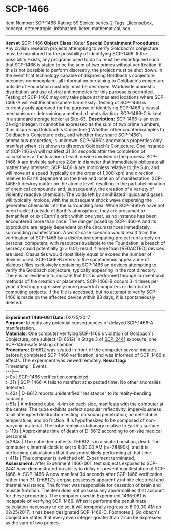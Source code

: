 # SCP-1466
Item Number: SCP-1466
Rating: 59
Series: series-2
Tags: _licensebox, concept, ectoentropic, infohazard, keter, mathematical, scp

---

**Item #:** SCP-1466
**Object Class:** Keter
**Special Containment Procedures:** Any civilian research projects attempting to verify Goldbach's conjecture must be monitored for the possibility of identifying SCP-1466. If the possibility exists, any programs used to do so must be reconfigured such that SCP-1466 is stated to be the sum of two primes without verification; if this is not possible to perform discreetly, the project must be shut down.
In the event that technology capable of disproving Goldbach's conjecture becomes commonplace, all information pertaining to Goldbach's conjecture outside of Foundation custody must be destroyed. Worldwide amnestic distribution and use of viral antimemetics for this purpose is permitted.
Testing of SCP-1466 may only take place at times and locations where SCP-1466-A will exit the atmosphere harmlessly. Testing of SCP-1466 is currently only approved for the purpose of identifying SCP-1466's causal mechanism or determining a method of neutralization.
SCP-1466-C is kept in a standard storage locker at Site-63.
**Description:** SCP-1466 is an even 21-digit integer. It cannot be expressed as the sum of two prime numbers, thus disproving Goldbach's Conjecture.[1](javascript:;) Whether other counterexamples to Goldbach's Conjecture exist, and whether they share SCP-1466's anomalous properties, is unknown.
SCP-1466's anomalous properties only manifest when it is shown to disprove Goldbach's Conjecture. One instance of SCP-1466-A will manifest 31 34 seconds after the completion of calculations at the location of each device involved in the process. SCP-1466-A are invisible spheres 2.8m in diameter that immediately obliterate all matter they intersect. SCP-1466-A are motionless relative to the Sun, and will move at a speed (typically on the order of 1,000 kph) and direction relative to Earth dependent on the time and location of manifestation.
SCP-1466-A destroy matter on the atomic level, resulting in the partial elimination of chemical compounds and, subsequently, the creation of a variety of violently reactive chemicals. The voids left by annihilated liquids and gases will typically implode, with the subsequent shock wave dispersing the generated chemicals into the surrounding area. While SCP-1466-A have not been tracked outside of Earth's atmosphere, they are presumed to demanifest or exit Earth's orbit within one year, as no instance has been encountered more than once.
The danger posed by SCP-1466-A and its byproducts are largely dependent on the circumstances immediately surrounding manifestation. A worst-case scenario would result from the verification of SCP-1466 by a distributed computing project run largely on personal computers; with resources available to the Foundation, a breach of secrecy could potentially (p > 0.01) result if more than [REDACTED] devices are used. Casualties would most likely equal or exceed the number of devices used.
SCP-1466-B refers to the spontaneous appearance of plaintext files exclusively containing SCP-1466 on devices attempting to verify the Goldbach conjecture, typically appearing in the root directory. There is no evidence to indicate that this is performed through conventional methods of file creation or placement. SCP-1466-B occurs 3-4 times per year, affecting progressively more powerful computers or distributed computing projects. If the file is accessed, but no attempt to verify SCP-1466 is made on the affected device within 83 days, it is spontaneously deleted.
* * *
**Experiment 1466-061**
**Date:** 02/25/2017  
**Purpose:** Identify any potential consequences of delayed SCP-1466-A manifestation.  
**Materials:** One computer verifying SCP-1466's violation of Goldbach's Conjecture; one subject (D-6612) in Stage 3 of [SCP-2441](http://scp-wiki.net/scp-2441) exposure; one SCP-1466-safe testing chamber.  
**Procedure:** D-6612 was seated in front of the computer several minutes before it completed SCP-1466 verification, and was informed of SCP-1466's effects. The experiment was viewed remotely.
**Result log:**  
Timestamp | Events  
---|---  
t=0s | SCP-1466 verification completed.  
t=31s | SCP-1466-A fails to manifest at expected time. No other anomalies detected.  
t=43s | D-6612 reports unidentified "resistance" to its reality-bending capacity.  
t=51s | A mirrored cube, 4.4m on each side, manifests with the computer at the center. The cube exhibits perfect specular reflectivity, imperviousness to all attempted destruction testing, no sound penetration, no detectable temperature, and no friction. It is hypothesized to be composed of non-baryonic material. The cube remains stationary relative to Earth's surface.  
t=110s | Approximate time of death of D-6612 according to on-site medical personnel.  
t=284s | The cube demanifests. D-6612 is in a seated position, dead. The computer's internal clock is set to 8:00:00 AM (t=-28890s), and it is performing calculations that it was most likely performing at that time.  
t=411s | The computer is switched off. Experiment terminated.  
**Assessment:** After Experiment 1466-061, test subjects exposed to SCP-2441 have demonstrated no ability to delay or prevent manifestation of SCP-1466-A. SCP-1466-A now manifest 34 seconds after SCP-1466 verification, rather than 31.
D-6612's corpse possesses apparently infinite electrical and thermal resistance. The former was responsible for cessation of brain and muscle function. The item does not possess any abnormalities that account for these properties.
The computer used in Experiment 1466-061 is incapable of verifying SCP-1466. When it performs the penultimate calculation necessary to do so, it will temporally regress to 8:00:00 AM on 02/25/2017. It has been designated SCP-1466-C.
Footnotes
[1](javascript:;). Goldbach's Conjecture states that every even integer greater than 2 can be expressed as the sum of two primes.